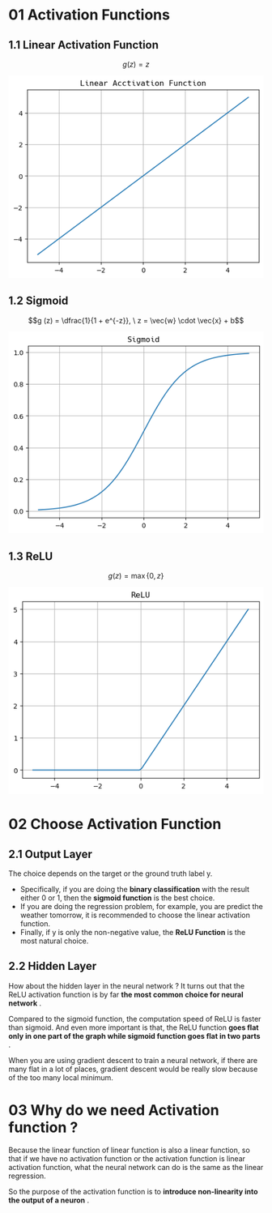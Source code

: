 # 01 Activation Functions

## 1.1 Linear Activation Function

$$g (z) = z$$

![](imgs/L_G.png)

## 1.2 Sigmoid

$$g (z) = \dfrac{1}{1 + e^{-z}}, \ z = \vec{w} \cdot \vec{x} + b$$

![](imgs/sigmoid.png)

## 1.3 ReLU

$$g (z) = \max\{0, z\}$$

![](imgs/ReLU.png)

# 02 Choose Activation Function

## 2.1 Output Layer

The choice depends on the target or the ground truth label y.

- Specifically, if you are doing the **binary classification** with the result either 0 or 1, then the **sigmoid function** is the best choice. 
- If you are doing the regression problem, for example, you are predict the weather tomorrow, it is recommended to choose the linear activation function.
- Finally, if y is only the non-negative value, the **ReLU Function** is the most natural choice.

## 2.2 Hidden Layer

How about the hidden layer in the neural network ? It turns out that the ReLU activation function is by far **the most common choice for neural network** .

Compared to the sigmoid function, the computation speed of ReLU is faster than sigmoid. And even more important is that, the ReLU function **goes flat only in one part of the graph while sigmoid function goes flat in two parts** .

When you are using gradient descent to train a neural network, if there are many flat in a lot of places, gradient descent would be really slow because of the too many local minimum.

# 03 Why do we need Activation function ?

Because the linear function of linear function is also a linear function, so that if we have no activation function or the activation function is linear activation function, what the neural network can do is the same as the linear regression.

So the purpose of the activation function is to **introduce non-linearity into the output of a neuron** .